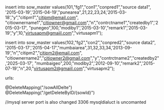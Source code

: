 insert into sow_master values(101,"fg1","con1","conpred1","source data1",
'2015-03-19','2015-04-19',"punearea",21,22,23,24,'2015-03-18',"y","citipm1","citipm@email.com",
"citiownername1","citiowner@gmail.com","n","contrctname1","createdby1",'2015-03-17',
"punegeo",100,"modiby1",'2015-03-10',"remark1",'2015-03-19',"y",10,"virtusapm@gmaiil.com","virtusapm1");

insert into sow_master values(102,"fg2","con2","conpred2","source data2",
'2015-03-17','2015-04-17',"mumbaiarea",31,32,33,34,'2013-09-19',"n","citipm2","citipm2@email.com",
"citiownername2","citiowner2@gmail.com","y","contrctname2","createdby2",'2025-03-17',
"mumbaigeo",200,"modiby2",'2012-09-10',"remark2",'2015-07-19',"n",20,"virtusapm2@gmaiil.com","virtusapm2");

urls:

@DeleteMapping("/sowAllDelte")
@DeleteMapping("/getDeleteByID/{sowId}")

//mysql server port is also changed 3306
mysqldialuct is uncomanted
